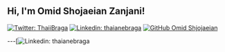 <h2> Hi, I'm Omid Shojaeian Zanjani!</h2>
<p></em></p>

[![Twitter: ThaiiBraga](https://img.shields.io/twitter/follow/_omid_shojaeian?style=social)](https://twitter.com/_omid_shojaeian)
[![Linkedin: thaianebraga](https://content.linkedin.com/content/dam/me/business/en-us/amp/brand-site/v2/bg/LI-Logo.svg.original.svg)](https://twitter.com/_omid_shojaeian)
[![GitHub Omid Shjojaeian](https://img.shields.io/github/followers/omidshz100?label=follow&style=social)](https://github.com/omidshz100)

---[![Linkedin: thaianebraga](https://www.linkedin.com/in/omid-shojaeian-zanjani/)
